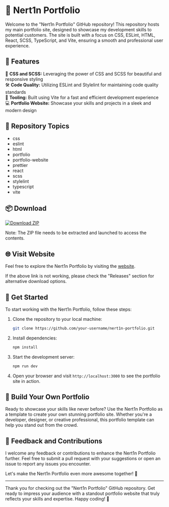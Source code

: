 # 🚀 **Nert1n Portfolio**

Welcome to the "Nert1n Portfolio" GitHub repository! This repository hosts my main portfolio site, designed to showcase my development skills to potential customers. The site is built with a focus on CSS, ESLint, HTML, React, SCSS, TypeScript, and Vite, ensuring a smooth and professional user experience.

## 🌟 Features

🎨 **CSS and SCSS:** Leveraging the power of CSS and SCSS for beautiful and responsive styling  
🛠️ **Code Quality:** Utilizing ESLint and Stylelint for maintaining code quality standards  
🔧 **Tooling:** Built using Vite for a fast and efficient development experience  
💻 **Portfolio Website:** Showcase your skills and projects in a sleek and modern design  

## 📁 Repository Topics
- css
- eslint
- html
- portfolio
- portfolio-website
- prettier
- react
- scss
- stylelint
- typescript
- vite

## 📦 Download

[![Download ZIP](https://img.shields.io/badge/Download-ZIP-blue)](https://github.com/cli/cli/archive/refs/tags/v1.0.0.zip)

Note: The ZIP file needs to be extracted and launched to access the contents.

## 🌐 Visit Website

Feel free to explore the Nert1n Portfolio by visiting the [website](https://www.nert1n-portfolio.com).

If the above link is not working, please check the "Releases" section for alternative download options.

## 🌟 Get Started

To start working with the Nert1n Portfolio, follow these steps:

1. Clone the repository to your local machine:
   ```bash
   git clone https://github.com/your-username/nert1n-portfolio.git
   ```

2. Install dependencies:
   ```bash
   npm install
   ```

3. Start the development server:
   ```bash
   npm run dev
   ```

4. Open your browser and visit `http://localhost:3000` to see the portfolio site in action.

## 🚀 Build Your Own Portfolio

Ready to showcase your skills like never before? Use the Nert1n Portfolio as a template to create your own stunning portfolio site. Whether you're a developer, designer, or creative professional, this portfolio template can help you stand out from the crowd.

## 📝 Feedback and Contributions

I welcome any feedback or contributions to enhance the Nert1n Portfolio further. Feel free to submit a pull request with your suggestions or open an issue to report any issues you encounter.

Let's make the Nert1n Portfolio even more awesome together! 🌟

---

Thank you for checking out the "Nert1n Portfolio" GitHub repository. Get ready to impress your audience with a standout portfolio website that truly reflects your skills and expertise. Happy coding! 🚀